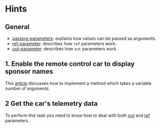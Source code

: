 # Hints

## General

- [passing-parameters][passing-parameters]: explains how values can be passed as arguments.
- [ref-parameter][ref-parameter]: describes how `ref` parameters work.
- [out-parameter][out-parameter]: describes how `out` parameters work.

## 1. Enable the remote control car to display sponsor names

This [article][passing-parameters] discusses how to implement a method which takes a variable number of arguments.

## 2 Get the car's telemetry data

To perform this task you need to know how to deal with both [out][out-parameter] and [ref][ref-parameter] parameters.

[passing-parameters]: https://docs.microsoft.com/en-us/dotnet/csharp/programming-guide/classes-and-references/passing-parameters
[ref-parameter]: https://docs.microsoft.com/en-us/dotnet/csharp/language-reference/keywords/ref#passing-an-argument-by-reference
[out-parameter]: https://docs.microsoft.com/en-us/dotnet/csharp/language-reference/keywords/out-parameter-modifier
